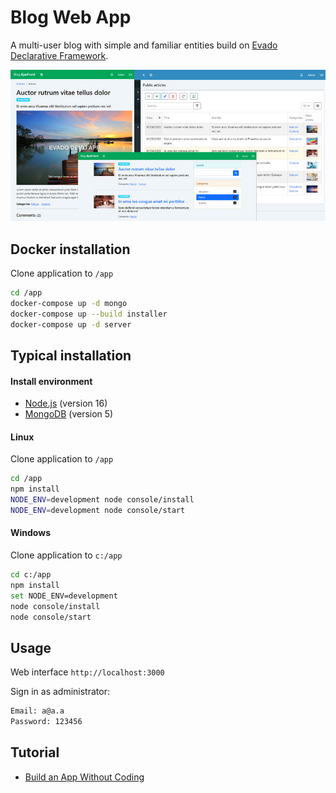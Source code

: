 # Blog Web App

A multi-user blog with simple and familiar entities
build on [Evado Declarative Framework](https://github.com/mkhorin/evado).

[![Web app built on Evado declarative framework](doc/evado-app.jpg)](https://mkhorin.github.io/evado-site/)

## Docker installation

Clone application to `/app`
```sh
cd /app
docker-compose up -d mongo
docker-compose up --build installer
docker-compose up -d server
```

## Typical installation

#### Install environment
- [Node.js](https://nodejs.org) (version 16)
- [MongoDB](https://www.mongodb.com/download-center/community) (version 5)

#### Linux
Clone application to `/app`
```sh
cd /app
npm install
NODE_ENV=development node console/install
NODE_ENV=development node console/start
```

#### Windows
Clone application to `c:/app`
```sh
cd c:/app
npm install
set NODE_ENV=development
node console/install
node console/start
```

## Usage

Web interface `http://localhost:3000`

Sign in as administrator:
```sh
Email: a@a.a
Password: 123456
```

## Tutorial
- [Build an App Without Coding](https://mkhorin.github.io/evado-site/)